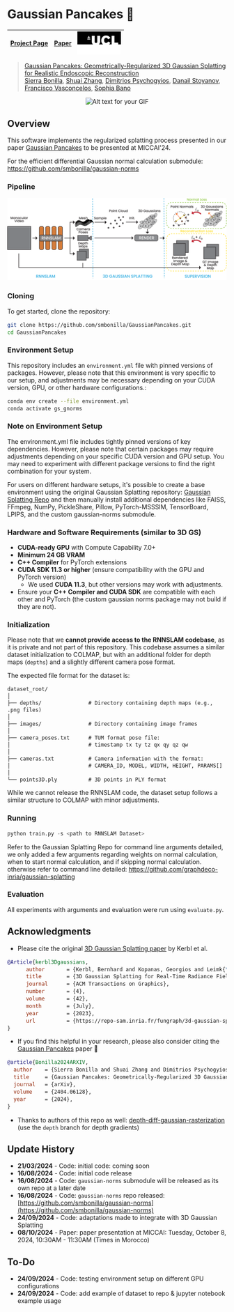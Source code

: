 # Gaussian Pancakes 🥞
| [Project Page](https://smbonilla.github.io/GaussianPancakes/) | [Paper](https://arxiv.org/abs/2404.06128)  |<img src="images/twitter-card-ucl-logo.png" alt="UCL Logo" width="100" style="float: right;"> |
|:--------------------------------------------------:|:--------------------------------------------------:|:--------------------------------------------:|


> [Gaussian Pancakes: Geometrically-Regularized 3D Gaussian Splatting for Realistic Endoscopic Reconstruction](https://arxiv.org/abs/2404.06128)  
> [Sierra Bonilla](https://sierrabonilla.com/), [Shuai Zhang](https://scholar.google.co.uk/citations?user=F2Q8SKIAAAAJ&hl=e), [Dimitrios Psychogyios](https://orcid.org/0000-0002-3377-530X), [Danail Stoyanov](https://scholar.google.co.uk/citations?user=pGfEK6UAAAAJ&hl=en), [Francisco Vasconcelos](https://scholar.google.co.uk/citations?user=hCMO0ycAAAAJ&hl=en), [Sophia Bano](https://sophiabano.github.io/)

<p align="center">
  <img src="images/example2.gif" alt="Alt text for your GIF">
</p>

## Overview

This software implements the regularized splatting process presented in our paper [Gaussian Pancakes](https://arxiv.org/abs/2404.06128) to be presented at MICCAI'24. 

For the efficient differential Gaussian normal calculation submodule: https://github.com/smbonilla/gaussian-norms


### Pipeline
<!-- ![pipeline](images/Method_lightmode.png#gh-light-mode-only)
![pipeline](images/Method_darkmode.png#gh-dark-mode-only) -->

<picture>
  <source media="(prefers-color-scheme: dark)" srcset="images/Method_darkmode.png">
  <source media="(prefers-color-scheme: light)" srcset="images/Method_lightmode.png">
  <img alt="pipeline." src="images/Method_lightmode.png">
</picture>

### Cloning

To get started, clone the repository:

```bash
git clone https://github.com/smbonilla/GaussianPancakes.git
cd GaussianPancakes
```
### Environment Setup 

This repository includes an `environment.yml` file with pinned versions of packages. However, please note that this environment is very specific to our setup, and adjustments may be necessary depending on your CUDA version, GPU, or other hardware configurations.:

```bash
conda env create --file environment.yml
conda activate gs_gnorms
```

### Note on Environment Setup

The environment.yml file includes tightly pinned versions of key dependencies. However, please note that certain packages may require adjustments depending on your specific CUDA version and GPU setup. You may need to experiment with different package versions to find the right combination for your system.

For users on different hardware setups, it's possible to create a base environment using the original Gaussian Splatting repository: [Gaussian Splatting Repo](https://github.com/graphdeco-inria/gaussian-splatting) and then manually install additional dependencies like FAISS, FFmpeg, NumPy, PickleShare, Pillow, PyTorch-MSSSIM, TensorBoard, LPIPS, and the custom gaussian-norms submodule.

### Hardware and Software Requirements (similar to 3D GS)
- **CUDA-ready GPU** with Compute Capability 7.0+ 
- **Minimum 24 GB VRAM** 
- **C++ Compiler** for PyTorch extensions 
- **CUDA SDK 11.3 or higher** (ensure compatibility with the GPU and PyTorch version)
  - We used **CUDA 11.3**, but other versions may work with adjustments.
- Ensure your **C++ Compiler and CUDA SDK** are compatible with each other and PyTorch (the custom gaussian norms package may not build if they are not).

### Initialization

Please note that we **cannot provide access to the RNNSLAM codebase**, as it is private and not part of this repository. This codebase assumes a similar dataset initialization to COLMAP, but with an additional folder for depth maps (`depths`) and a slightly different camera pose format. 

The expected file format for the dataset is:

```
dataset_root/
│
├── depths/               # Directory containing depth maps (e.g., .png files)
│
├── images/               # Directory containing image frames
│
├── camera_poses.txt      # TUM format pose file:
│                         # timestamp tx ty tz qx qy qz qw
│
├── cameras.txt           # Camera information with the format:
│                         # CAMERA_ID, MODEL, WIDTH, HEIGHT, PARAMS[]
│
└── points3D.ply          # 3D points in PLY format
```

While we cannot release the RNNSLAM code, the dataset setup follows a similar structure to COLMAP with minor adjustments.

### Running 

```python
python train.py -s <path to RNNSLAM Dataset>
```

Refer to the Gaussian Splatting Repo for command line arguments detailed, we only added a few arguments regarding weights on normal calculation, when to start normal calculation, and if skipping normal calculation. otherwise refer to command line detailed: https://github.com/graphdeco-inria/gaussian-splatting 

### Evaluation

All experiments with arguments and evaluation were run using `evaluate.py`.

## Acknowledgments

* Please cite the original [3D Gaussian Splatting paper](https://arxiv.org/abs/2308.04079) by Kerbl et al. 
```bibtex
@Article{kerbl3Dgaussians,
      author       = {Kerbl, Bernhard and Kopanas, Georgios and Leimk{\"u}hler, Thomas and Drettakis, George},
      title        = {3D Gaussian Splatting for Real-Time Radiance Field Rendering},
      journal      = {ACM Transactions on Graphics},
      number       = {4},
      volume       = {42},
      month        = {July},
      year         = {2023},
      url          = {https://repo-sam.inria.fr/fungraph/3d-gaussian-splatting/}
}
```
* If you find this helpful in your research, please also consider citing the [Gaussian Pancakes](https://arxiv.org/abs/2404.06128) paper 🙌
```bibtex
@article{Bonilla2024ARXIV,
  author    = {Sierra Bonilla and Shuai Zhang and Dimitrios Psychogyios and Danail Stoyanov and Francisco Vasconcelos and Sophia Bano},
  title     = {Gaussian Pancakes: Geometrically-Regularized 3D Gaussian Splatting for Realistic Endoscopic Reconstruction},
  journal   = {arXiv},
  volume    = {2404.06128},
  year      = {2024},
}
```
* Thanks to authors of this repo as well: [depth-diff-gaussian-rasterization](https://github.com/ingra14m/depth-diff-gaussian-rasterization/tree/depth) (use the `depth` branch for depth gradients)




## Update History
* **21/03/2024** - Code: initial code: coming soon
* **16/08/2024** - Code: initial code release
* **16/08/2024** - Code: `gaussian-norms` submodule will be released as its own repo at a later date
* **16/08/2024** - Code: `gaussian-norms` repo released: [https://github.com/smbonilla/gaussian-norms](https://github.com/smbonilla/gaussian-norms)
* **24/09/2024** - Code: adaptations made to integrate with 3D Gaussian Splatting
* **08/10/2024** - Paper: paper presentation at MICCAI: Tuesday, October 8, 2024, 10:30AM - 11:30AM (Times in Morocco)

## To-Do
* **24/09/2024** - Code: testing environment setup on different GPU configurations
* **24/09/2024** - Code: add example of dataset to repo & jupyter notebook example usage 